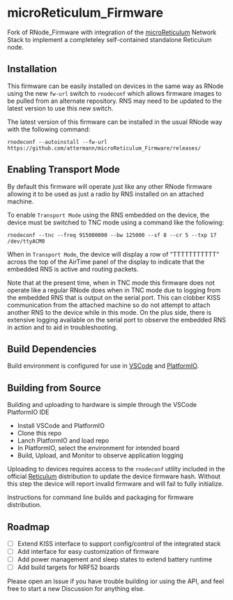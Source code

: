# microReticulum_Firmware

Fork of RNode_Firmware with integration of the [microReticulum](https://github.com/attermann/microReticulum) Network Stack to implement a completeley self-contained standalone Reticulum node.

## Installation

This firmware can be easily installed on devices in the same way as RNode using the new `fw-url` switch to `rnodeconf` which allows firmware images to be pulled from an alternate repository. RNS may need to be updated to the latest version to use this new switch.

The latest version of this firmware can be installed in the usual RNode way with the following command:
```
rnodeconf --autoinstall --fw-url https://github.com/attermann/microReticulum_Firmware/releases/
```

## Enabling Transport Mode

By default this firmware will operate just like any other RNode firmware allowing it to be used as just a radio by RNS installed on an attached machine.

To enable `Transport Mode` using the RNS embedded on the device, the device must be switched to TNC mode using a command like the following:
```
rnodeconf --tnc --freq 915000000 --bw 125000 --sf 8 --cr 5 --txp 17 /dev/ttyACM0
```
When in `Transport Mode`, the device will display a row of "TTTTTTTTTTT" across the top of the AirTime panel of the display to indicate that the embedded RNS is active and routing packets.

Note that at the present time, when in TNC mode this firmware does not operate like a regular RNode does when in TNC mode due to logging from the embedded RNS that is output on the serial port. This can clobber KISS communication from the attached machine so do not attempt to attach another RNS to the device while in this mode. On the plus side, there is extensive logging available on the serial port to observe the embedded RNS in action and to aid in troubleshooting.

## Build Dependencies

Build environment is configured for use in [VSCode](https://code.visualstudio.com/) and [PlatformIO](https://platformio.org/).

## Building from Source

Building and uploading to hardware is simple through the VSCode PlatformIO IDE
- Install VSCode and PlatformIO
- Clone this repo
- Lanch PlatformIO and load repo
- In PlatformIO, select the environment for intended board
- Build, Upload, and Monitor to observe application logging

Uploading to devices requires access to the `rnodeconf` utility included in the official [Reticulum](https://github.com/markqvist/Reticulum) distribution to update the device firmware hash. Without this step the device will report invalid firmware and will fail to fully initialize.

Instructions for command line builds and packaging for firmware distribution.

## Roadmap

- [ ] Extend KISS interface to support config/control of the integrated stack
- [ ] Add interface for easy customization of firmware
- [ ] Add power management and sleep states to extend battery runtime
- [ ] Add build targets for NRF52 boards

Please open an Issue if you have trouble building ior using the API, and feel free to start a new Discussion for anything else.

